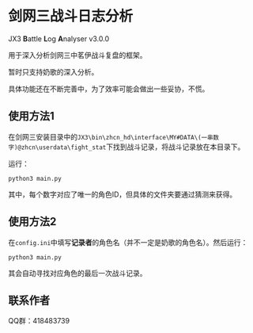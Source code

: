 # 剑网三战斗日志分析

JX3 **B**attle **L**og **A**nalyser v3.0.0

用于深入分析剑网三中茗伊战斗复盘的框架。

暂时只支持奶歌的深入分析。

具体功能还在不断完善中，为了效率可能会做出一些妥协，不慌。

## 使用方法1

在剑网三安装目录中的`JX3\bin\zhcn_hd\interface\MY#DATA\(一串数字)@zhcn\userdata\fight_stat`下找到战斗记录，将战斗记录放在本目录下。

运行：

`python3 main.py`

其中，每个数字对应了唯一的角色ID，但具体的文件夹要通过猜测来获得。

## 使用方法2

在`config.ini`中填写**记录者**的角色名（并不一定是奶歌的角色名）。然后运行：

`python3 main.py`

其会自动寻找对应角色的最后一次战斗记录。

## 联系作者

QQ群：418483739


